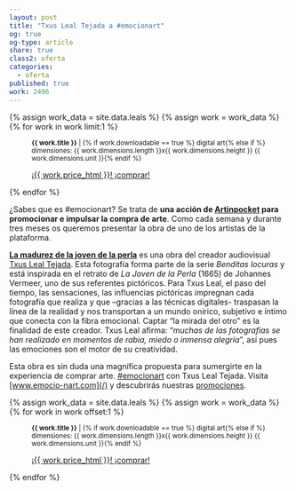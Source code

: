 ```yaml
---
layout: post
title: "Txus Leal Tejada a #emocionart"
og: true
og-type: article
share: true
class2: oferta
categories:
  - oferta
published: true
work: 2496
---
```


{% assign work_data = site.data.leals %}
{% assign work = work_data %}
{% for work in work limit:1 %}
<figure class="text-center">
	<div class="padding-artwork-container">
		<div class="embed-container embed-container_9-16">
			<core-image sizing="cover" class="core-image-size" preload fade src="{{ work.featured_src }}"></core-image>	
		</div>
	</div>
	<figcaption>
		<p><small><strong>{{ work.title }}</strong> | {% if work.downloadable == true %} digital art{% else if %} dimensiones: {{ work.dimensions.length }}x{{ work.dimensions.height }} {{ work.dimensions.unit }}{% endif %}</small></p>
		<p><a href="{{ work.permalink }}" class="btn btn-primary btn-lg">¡{{ work.price_html }}! ¡comprar! <i class="fa fa-credit-card"></i></a></p>
	</figcaption>
</figure>
{% endfor %}

<!--more-->

¿Sabes que es #emocionart? Se trata de **una acción de [Artinpocket](http://www.artinpocket.cat/) para promocionar e impulsar la compra de arte**. Como cada semana y durante tres meses os queremos presentar la obra de uno de los artistas de la plataforma.

**[La madurez de la joven de la perla](http://www.artinpocket.cat/product/la-madurez-de-la-joven-de-la-perla-txus-leal-tejada-2014-500/)** es una obra del creador audiovisual [Txus Leal Tejada](http://www.artinpocket.cat/product-tag/txus-leal-tejada/). Esta fotografía forma parte de la serie *Benditas locuras* y está inspirada en el retrato de *La Joven de la Perla* (1665) de Johannes Vermeer, uno de sus referentes pictóricos. Para Txus Leal, el paso del tiempo, las sensaciones, las influencias pictóricas impregnan cada fotografía que realiza y que –gracias a las técnicas digitales- traspasan la línea de la realidad y nos transportan a un mundo onírico, subjetivo e íntimo que conecta con la fibra emocional. Captar “la mirada del otro”  es la finalidad de este creador.  Txus Leal afirma: “*muchas de las fotografías se han realizado en momentos de rabia, miedo o inmensa alegría*”, así pues las emociones son el motor de su creatividad.

Esta obra es sin duda una magnífica propuesta para sumergirte en la experiencia de comprar arte. [#emocionart](https://twitter.com/search?q=%23emocionart&src=typd&f=realtime) con Txus Leal Tejada. Visita [www.emocio-nart.com](/) y descubrirás nuestras [promociones](/ofertas/).

{% assign work_data = site.data.leals %}
{% assign work = work_data %}
{% for work in work offset:1 %}
<figure class="text-center">
	<div class="padding-artwork-container">
		<div class="embed-container embed-container_9-16">
			<core-image sizing="cover" class="core-image-size" preload fade src="{{ work.featured_src }}"></core-image>	
		</div>
	</div>
	<figcaption>
		<p><small><strong>{{ work.title }}</strong> | {% if work.downloadable == true %} digital art{% else if %} dimensiones: {{ work.dimensions.length }}x{{ work.dimensions.height }} {{ work.dimensions.unit }}{% endif %}</small></p>
		<p><a href="{{ work.permalink }}" class="btn btn-primary btn-lg">¡{{ work.price_html }}! ¡comprar! <i class="fa fa-credit-card"></i></a></p>
	</figcaption>
</figure>
{% endfor %}